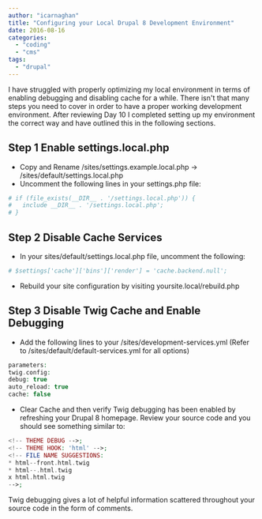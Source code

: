 ```yaml
---
author: "icarnaghan"
title: "Configuring your Local Drupal 8 Development Environment"
date: 2016-08-16
categories: 
  - "coding"
  - "cms"
tags: 
  - "drupal"
---
```


I have struggled with properly optimizing my local environment in terms of enabling debugging and disabling cache for a while. There isn't that many steps you need to cover in order to have a proper working development environment. After reviewing Day 10 I completed setting up my environment the correct way and have outlined this in the following sections.

## Step 1 Enable settings.local.php

- Copy and Rename /sites/settings.example.local.php -> /sites/default/settings.local.php
- Uncomment the following lines in your settings.php file:

```php
# if (file_exists(__DIR__ . '/settings.local.php')) {
#   include __DIR__ . '/settings.local.php';
# }
```

## Step 2 Disable Cache Services

- In your sites/default/settings.local.php file, uncomment the following:

```php
# $settings['cache']['bins']['render'] = 'cache.backend.null';
```

- Rebuild your site configuration by visiting yoursite.local/rebuild.php

## Step 3 Disable Twig Cache and Enable Debugging

- Add the following lines to your /sites/development-services.yml (Refer to /sites/default/default-services.yml for all options)

```php
parameters:
twig.config:
debug: true
auto_reload: true
cache: false
```

- Clear Cache and then verify Twig debugging has been enabled by refreshing your Drupal 8 homepage. Review your source code and you should see something similar to:

```php
<!-- THEME DEBUG -->;
<!-- THEME HOOK: 'html' -->;
<!-- FILE NAME SUGGESTIONS:
* html--front.html.twig
* html--.html.twig
x html.html.twig
-->;
```

Twig debugging gives a lot of helpful information scattered throughout your source code in the form of comments.
